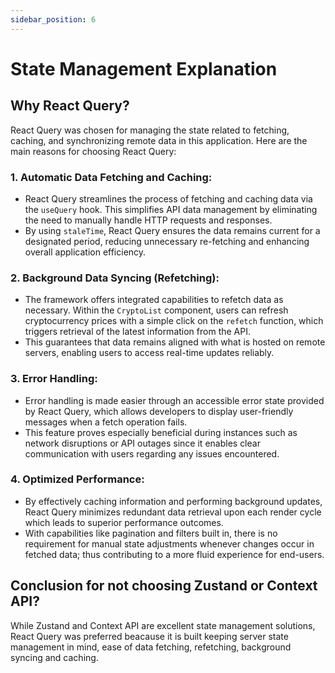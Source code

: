 ```yaml
---
sidebar_position: 6
---
```


# State Management Explanation

## Why React Query?

React Query was chosen for managing the state related to fetching, caching, and synchronizing remote data in this application. Here are the main reasons for choosing React Query:

### 1. **Automatic Data Fetching and Caching**:
- React Query streamlines the process of fetching and caching data via the `useQuery` hook. This simplifies API data management by eliminating the need to manually handle HTTP requests and responses. 
- By using `staleTime`, React Query ensures the data remains current for a designated period, reducing unnecessary re-fetching and enhancing overall application efficiency.
### 2. **Background Data Syncing (Refetching)**:
- The framework offers integrated capabilities to refetch data as necessary. Within the `CryptoList` component, users can refresh cryptocurrency prices with a simple click on the `refetch` function, which triggers retrieval of the latest information from the API. 
- This guarantees that data remains aligned with what is hosted on remote servers, enabling users to access real-time updates reliably.
### 3. **Error Handling**:
  - Error handling is made easier through an accessible error state provided by React Query, which allows developers to display user-friendly messages when a fetch operation fails. 
  - This feature proves especially beneficial during instances such as network disruptions or API outages since it enables clear communication with users regarding any issues encountered.
### 4. **Optimized Performance**:
   - By effectively caching information and performing background updates, React Query minimizes redundant data retrieval upon each render cycle which leads to superior performance outcomes. 
   - With capabilities like pagination and filters built in, there is no requirement for manual state adjustments whenever changes occur in fetched data; thus contributing to a more fluid experience for end-users. 

## Conclusion for not choosing Zustand or Context API?

While Zustand and Context API are excellent state management solutions, React Query was preferred beacause it is built keeping server state management in mind, ease of data fetching, refetching, background syncing and caching.

